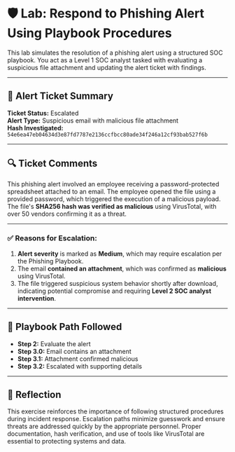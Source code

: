 # 🛡️ Lab: Respond to Phishing Alert Using Playbook Procedures

This lab simulates the resolution of a phishing alert using a structured SOC playbook. You act as a Level 1 SOC analyst tasked with evaluating a suspicious file attachment and updating the alert ticket with findings.

---

## 📝 Alert Ticket Summary

**Ticket Status:** Escalated  
**Alert Type:** Suspicious email with malicious file attachment  
**Hash Investigated:** `54e6ea47eb04634d3e87fd7787e2136ccfbcc80ade34f246a12cf93bab527f6b`

---

## 🔍 Ticket Comments

This phishing alert involved an employee receiving a password-protected spreadsheet attached to an email. The employee opened the file using a provided password, which triggered the execution of a malicious payload. The file's **SHA256 hash was verified as malicious** using VirusTotal, with over 50 vendors confirming it as a threat.

---

### ✅ Reasons for Escalation:

1. **Alert severity** is marked as **Medium**, which may require escalation per the Phishing Playbook.
2. The email **contained an attachment**, which was confirmed as **malicious** using VirusTotal.
3. The file triggered suspicious system behavior shortly after download, indicating potential compromise and requiring **Level 2 SOC analyst intervention**.

---

## 🧭 Playbook Path Followed

- **Step 2:** Evaluate the alert  
- **Step 3.0:** Email contains an attachment  
- **Step 3.1:** Attachment confirmed malicious  
- **Step 3.2:** Escalated with supporting details

---

## 🧠 Reflection

This exercise reinforces the importance of following structured procedures during incident response. Escalation paths minimize guesswork and ensure threats are addressed quickly by the appropriate personnel. Proper documentation, hash verification, and use of tools like VirusTotal are essential to protecting systems and data.
